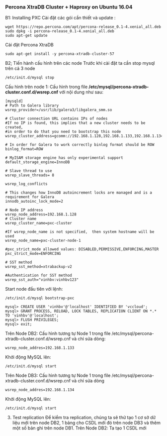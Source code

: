 
### Percona XtraDB Cluster + Haproxy on Ubuntu 16.04
B1: Installing PXC
Cài đặt các gói cần thiết và update :
```
wget https://repo.percona.com/apt/percona-release_0.1-4.xenial_all.deb
sudo dpkg -i percona-release_0.1-4.xenial_all.deb
sudo apt-get update
```
Cài đặt Percona XtraDB 
```
sudo apt-get install -y percona-xtradb-cluster-57
```
B2; Tiến hành cấu hình trên các node
Trước khi cài đặt ta cần stop mysql trên cả 3 node
```
/etc/init.d/mysql stop
```
Cấu hình trên node 1:
Cấu hình trong file  **/etc/mysql/percona-xtradb-cluster.conf.d/wsrep.cnf** với nội dung như sau: 


```
[mysqld]
# Path to Galera library
wsrep_provider=/usr/lib/galera3/libgalera_smm.so

# Cluster connection URL contains IPs of nodes
#If no IP is found, this implies that a new cluster needs to be created,
#in order to do that you need to bootstrap this node
wsrep_cluster_address=gcomm://192.168.1.128,192.168.1.133,192.168.1.134

# In order for Galera to work correctly binlog format should be ROW
binlog_format=ROW

# MyISAM storage engine has only experimental support
default_storage_engine=InnoDB

# Slave thread to use
wsrep_slave_threads= 8

wsrep_log_conflicts

# This changes how InnoDB autoincrement locks are managed and is a requirement for Galera
innodb_autoinc_lock_mode=2

# Node IP address
wsrep_node_address=192.168.1.128
# Cluster name
wsrep_cluster_name=pxc-cluster

#If wsrep_node_name is not specified,  then system hostname will be used
wsrep_node_name=pxc-cluster-node-1

#pxc_strict_mode allowed values: DISABLED,PERMISSIVE,ENFORCING,MASTER
pxc_strict_mode=ENFORCING

# SST method
wsrep_sst_method=xtrabackup-v2

#Authentication for SST method
wsrep_sst_auth="vinhbv:vinhbv123"
```

Start node đầu tiên với lệnh:
```
/etc/init.d/mysql bootstrap-pxc
```

```
mysql> CREATE USER 'vinhbv'@'localhost' IDENTIFIED BY 'vccloud';
mysql> GRANT PROCESS, RELOAD, LOCK TABLES, REPLICATION CLIENT ON *.* TO 'vinhbv'@'localhost';
mysql> FLUSH PRIVILEGES;
mysql> exit;
```

Trên Node DB2:
Cấu hình tương tự Node 1 trong file /etc/mysql/percona-xtradb-cluster.conf.d/wsrep.cnf và chỉ sửa dòng:
```
wsrep_node_addres=192.168.1.133
```
Khởi động MySQL lên:
```
/etc/init.d/mysql start
```

Trên Node DB3:
Cấu hình tương tự Node 1 trong file /etc/mysql/percona-xtradb-cluster.conf.d/wsrep.cnf và chỉ sửa dòng

```
wsrep_node_addres=192.168.1.134

```

Khởi động MySQL lên:
```
/etc/init.d/mysql start
```
3. Test replication
Để kiểm tra replication, chúng ta sẽ thử tạo 1 cơ sở dữ liệu mới trên node DB2, 1 bảng cho CSDL mới đó trên node DB3 và thêm một số bản ghi trên node DB1. Trên Node DB2: Ta tạo 1 CSDL mới





